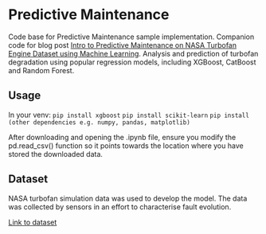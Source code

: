 # Predictive Maintenance
Code base for Predictive Maintenance sample implementation. Companion code for blog post [Intro to Predictive Maintenance on NASA Turbofan Engine Dataset using Machine Learning](https://4cda.com/intro-to-predictive-maintenance-on-nasa-turbofan-engine-dataset-using-machine-learning/).
Analysis and prediction of turbofan degradation using popular regression models, including XGBoost, CatBoost and Random Forest.

## Usage
In your venv:
`pip install xgboost`
`pip install scikit-learn`
`pip install (other dependencies e.g. numpy, pandas, matplotlib)`

After downloading and opening the .ipynb file, ensure you modify the pd.read_csv() function so it points towards the location where you have stored the downloaded data.

## Dataset

NASA turbofan simulation data was used to develop the model. The data was collected by sensors in an effort to characterise fault evolution.

[Link to dataset](https://ti.arc.nasa.gov/tech/dash/groups/pcoe/prognostic-data-repository/#turbofan)


